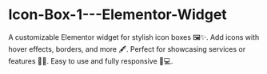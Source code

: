 # Icon-Box-1---Elementor-Widget
A customizable Elementor widget for stylish icon boxes 🖼️✨. Add icons with hover effects, borders, and more 🖋️. Perfect for showcasing services or features 🚀🔧. Easy to use and fully responsive 📱💻.
